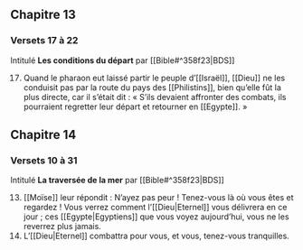 ## Chapitre 13
### Versets 17 à 22
Intitulé **Les conditions du départ** par [[Bible#^358f23|BDS]]

17) Quand le pharaon eut laissé partir le peuple d’[[Israël]], [[Dieu]] ne les conduisit pas par la route du pays des [[Philistins]], bien qu’elle fût la plus directe, car il s’était dit : « S’ils devaient affronter des combats, ils pourraient regretter leur départ et retourner en [[Egypte]]. »

## Chapitre 14
### Versets 10 à 31
Intitulé **La traversée de la mer** par [[Bible#^358f23|BDS]]

13) [[Moïse]] leur répondit : N’ayez pas peur ! Tenez-vous là où vous êtes et regardez ! Vous verrez comment l’[[Dieu|Eternel]] vous délivrera en ce jour ; ces [[Egypte|Egyptiens]] que vous voyez aujourd’hui, vous ne les reverrez plus jamais.
14) L’[[Dieu|Eternel]] combattra pour vous, et vous, tenez-vous tranquilles.